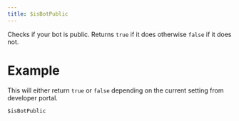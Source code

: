 ```yaml
---
title: $isBotPublic
---
```

Checks if your bot is public. Returns `true` if it does otherwise `false` if it does not.

# Example
This will either return `true` or `false` depending on the current setting from developer portal.
```js
$isBotPublic
```
